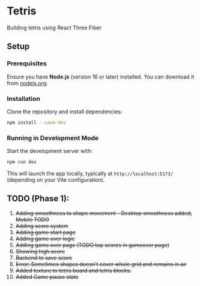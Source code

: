 # Tetris

Building tetris using React Three Fiber

## Setup

### Prerequisites  
Ensure you have **Node.js** (version 16 or later) installed. You can download it from [nodejs.org](https://nodejs.org/).

### Installation  
Clone the repository and install dependencies:  
```sh
npm install --save-dev
```

### Running in Development Mode  
Start the development server with:  
```sh
npm run dev
```

This will launch the app locally, typically at `http://localhost:5173/` (depending on your Vite configuration).

## TODO (Phase 1): 
1. ~~Adding smoothness to shape movement - Desktop smoothness added, Mobile TODO~~
2. ~~Adding score system~~ 
3. ~~Adding game start page~~
4. ~~Adding game over logic~~
5. ~~Adding game over page (TODO top scores in gameover page)~~
6. ~~Showing high score~~
7. ~~Backend to save score~~
8. ~~Error: Sometimes shapes doesn't cover whole grid and remains in air~~
9. ~~Added texture to tetris board and tetris blocks.~~
10. ~~Added Game pause state~~
